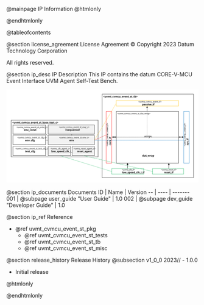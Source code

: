 @mainpage IP Information
@htmlonly
<div class="autonumbering">
@endhtmlonly


@tableofcontents


@section license_agreement License Agreement
© Copyright 2023 Datum Technology Corporation

All rights reserved.


@section ip_desc IP Description
This IP contains the datum CORE-V-MCU Event Interface UVM Agent Self-Test Bench.

![CORE-V-MCU Event Interface UVM Agent Self-Test Bench Block Diagram](tb_block_diagram.svg)


@section ip_documents Documents
ID | Name | Version
-- | ---- | -------
001 | @subpage user_guide "User Guide" | 1.0
002 | @subpage dev_guide "Developer Guide" | 1.0


@section ip_ref Reference
 * @ref uvmt_cvmcu_event_st_pkg
   * @ref uvmt_cvmcu_event_st_tests
   * @ref uvmt_cvmcu_event_st_tb
   * @ref uvmt_cvmcu_event_st_misc


@section release_history Release History
@subsection v1_0_0 2023// - 1.0.0
- Initial release


@htmlonly
</div>
@endhtmlonly